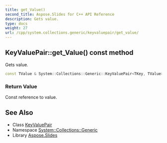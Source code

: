```yaml
---
title: get_Value()
second_title: Aspose.Slides for C++ API Reference
description: Gets value.
type: docs
weight: 27
url: /cpp/system.collections.generic/keyvaluepair/get_value/
---
```

## KeyValuePair::get_Value() const method


Gets value.

```cpp
const TValue & System::Collections::Generic::KeyValuePair<TKey, TValue>::get_Value() const
```


### Return Value

Const reference to value.

## See Also

* Class [KeyValuePair](./)
* Namespace [System::Collections::Generic](../)
* Library [Aspose.Slides](../../)